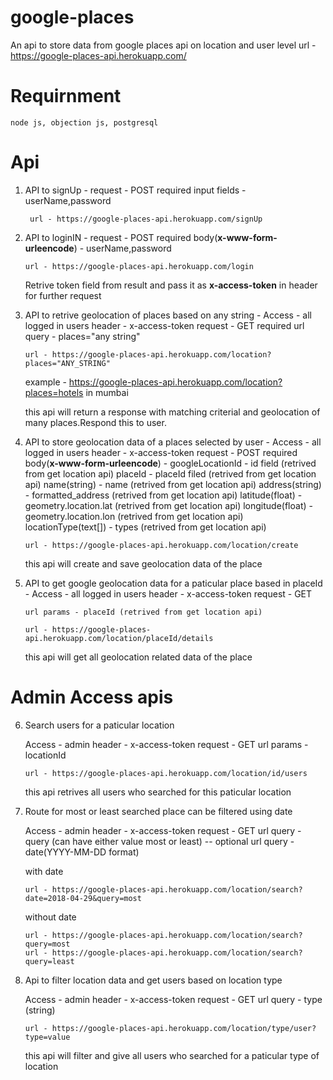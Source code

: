 # google-places
An api to store data from google places api on location and user level
url - https://google-places-api.herokuapp.com/

# Requirnment 
    node js, objection js, postgresql

# Api 

1) API to signUp -
    request - POST
    required input fields - userName,password
    
        url - https://google-places-api.herokuapp.com/signUp
    
2) API to loginIN -
    request - POST
    required body(**x-www-form-urleencode**) - userName,password
    
       url - https://google-places-api.herokuapp.com/login
    Retrive token field from result and pass it as **x-access-token**  in header for further request
     
3) API to retrive geolocation of places based on any string -
    Access - all logged in users
    header - x-access-token
    request - GET
    required url query - places="any string" 
    
       url - https://google-places-api.herokuapp.com/location?places="ANY_STRING"
    example - https://google-places-api.herokuapp.com/location?places=hotels in mumbai
    
    this api will return a response with matching criterial and geolocation of many places.Respond this to user.
    
    
4) API to store geolocation data of a places selected by user -
    Access - all logged in users
    header - x-access-token
    request - POST
    required body(**x-www-form-urleencode**) - 
    googleLocationId - id field (retrived from get location api)
    placeId - placeId filed (retrived from get location api)
    name(string) - name (retrived from get location api)
    address(string) - formatted_address (retrived from get  location api)
    latitude(float) - geometry.location.lat (retrived from get location api)
    longitude(float) - geometry.location.lon (retrived from get location api)
    locationType(text[]) - types (retrived from get location api)
    
       url - https://google-places-api.herokuapp.com/location/create
    
    this api will create and save geolocation data of the place   
    
5) API to get google geolocation data for a paticular place based in placeId -
    Access - all logged in users
    header - x-access-token
    request - GET
    
       url params - placeId (retrived from get location api)
    
       url - https://google-places-api.herokuapp.com/location/placeId/details
    
    this api will get all  geolocation related data of the place       

# Admin Access apis
  
6) Search users for a paticular location 
 
    Access - admin
    header - x-access-token
    request - GET
    url params - locationId 
    
       url - https://google-places-api.herokuapp.com/location/id/users
    
    this api retrives all users who searched for this paticular location  
    
7)  Route for most or least searched place can be filtered using date

    Access - admin
    header - x-access-token
    request - GET
    url query - query (can have  either value most or least) -- optional
    url query - date(YYYY-MM-DD format)
    
    with date
    
        url - https://google-places-api.herokuapp.com/location/search?date=2018-04-29&query=most
    
    without date
    
        url - https://google-places-api.herokuapp.com/location/search?query=most
        url - https://google-places-api.herokuapp.com/location/search?query=least

8) Api to filter location data and get users based on location type 

    Access - admin
    header - x-access-token
    request - GET
    url query - type (string)
    
       url - https://google-places-api.herokuapp.com/location/type/user?type=value
       
    this api will filter and give all users who searched for a paticular type of location 
    

